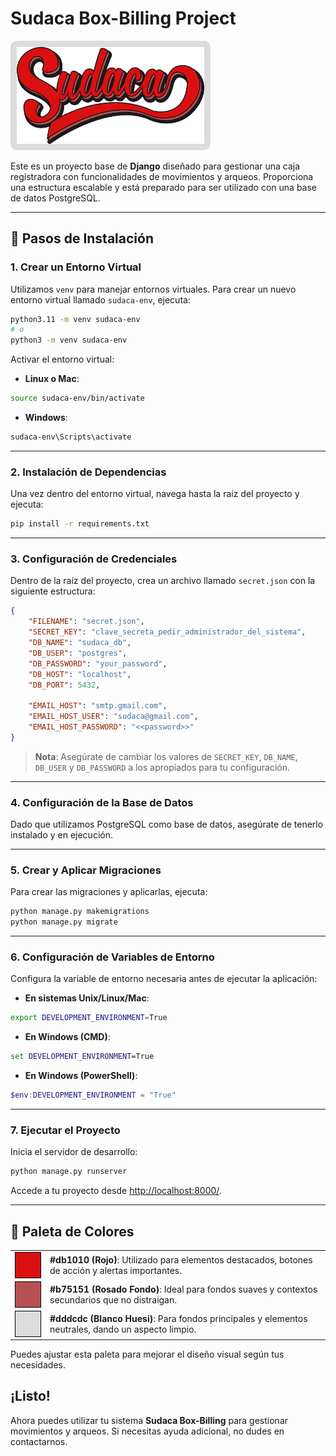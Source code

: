 # Sudaca Box-Billing Project

<img src="sudaca.PNG" alt="Sudaca Logo" width="300" style="background-color:#dddcdc; padding: 10px; border-radius: 10px;">

Este es un proyecto base de **Django** diseñado para gestionar una caja registradora con funcionalidades de movimientos y arqueos. Proporciona una estructura escalable y está preparado para ser utilizado con una base de datos PostgreSQL.

---

## 🚀 Pasos de Instalación

### 1. Crear un Entorno Virtual

Utilizamos `venv` para manejar entornos virtuales. Para crear un nuevo entorno virtual llamado `sudaca-env`, ejecuta:

```bash
python3.11 -m venv sudaca-env
# o
python3 -m venv sudaca-env
```

Activar el entorno virtual:

- **Linux o Mac**:

```bash
source sudaca-env/bin/activate
```

- **Windows**:

```bash
sudaca-env\Scripts\activate
```

---

### 2. Instalación de Dependencias

Una vez dentro del entorno virtual, navega hasta la raíz del proyecto y ejecuta:

```bash
pip install -r requirements.txt
```

---

### 3. Configuración de Credenciales

Dentro de la raíz del proyecto, crea un archivo llamado `secret.json` con la siguiente estructura:

```json
{
    "FILENAME": "secret.json",
    "SECRET_KEY": "clave_secreta_pedir_administrador_del_sistema",
    "DB_NAME": "sudaca_db",
    "DB_USER": "postgres",
    "DB_PASSWORD": "your_password",
    "DB_HOST": "localhost",
    "DB_PORT": 5432,

    "EMAIL_HOST": "smtp.gmail.com",
    "EMAIL_HOST_USER": "sudaca@gmail.com",
    "EMAIL_HOST_PASSWORD": "<<password>>"
}
```

> **Nota**: Asegúrate de cambiar los valores de `SECRET_KEY`, `DB_NAME`, `DB_USER` y `DB_PASSWORD` a los apropiados para tu configuración.

---

### 4. Configuración de la Base de Datos

Dado que utilizamos PostgreSQL como base de datos, asegúrate de tenerlo instalado y en ejecución.

---

### 5. Crear y Aplicar Migraciones

Para crear las migraciones y aplicarlas, ejecuta:

```bash
python manage.py makemigrations
python manage.py migrate
```

---

### 6. Configuración de Variables de Entorno

Configura la variable de entorno necesaria antes de ejecutar la aplicación:

- **En sistemas Unix/Linux/Mac**:

```bash
export DEVELOPMENT_ENVIRONMENT=True
```

- **En Windows (CMD)**:

```cmd
set DEVELOPMENT_ENVIRONMENT=True
```

- **En Windows (PowerShell)**:

```powershell
$env:DEVELOPMENT_ENVIRONMENT = "True"
```

---

### 7. Ejecutar el Proyecto

Inicia el servidor de desarrollo:

```bash
python manage.py runserver
```

Accede a tu proyecto desde [http://localhost:8000/](http://localhost:8000/).

---
## 🎨 Paleta de Colores

<table>
  <tr>
    <td><div style="width: 40px; height: 40px; background-color: #db1010; border: 1px solid #000;"></div></td>
    <td><b>#db1010 (Rojo)</b>: Utilizado para elementos destacados, botones de acción y alertas importantes.</td>
  </tr>
  <tr>
    <td><div style="width: 40px; height: 40px; background-color: #b75151; border: 1px solid #000;"></div></td>
    <td><b>#b75151 (Rosado Fondo)</b>: Ideal para fondos suaves y contextos secundarios que no distraigan.</td>
  </tr>
  <tr>
    <td><div style="width: 40px; height: 40px; background-color: #dddcdc; border: 1px solid #000;"></div></td>
    <td><b>#dddcdc (Blanco Huesi)</b>: Para fondos principales y elementos neutrales, dando un aspecto limpio.</td>
  </tr>
</table>

Puedes ajustar esta paleta para mejorar el diseño visual según tus necesidades.


## ¡Listo!

Ahora puedes utilizar tu sistema **Sudaca Box-Billing** para gestionar movimientos y arqueos. Si necesitas ayuda adicional, no dudes en contactarnos.

